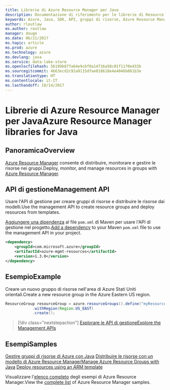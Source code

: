```yaml
---
title: Librerie di Azure Resource Manager per Java
description: Documentazione di riferimento per le librerie di Resource Manager per Java
keywords: Azure, Java, SDK, API, gruppi di risorse, Azure Resource Manager, Resource Manager
author: rloutlaw
ms.author: routlaw
manager: douge
ms.date: 06/21/2017
ms.topic: article
ms.prod: azure
ms.technology: azure
ms.devlang: java
ms.service: data-lake-store
ms.openlocfilehash: 56199b87fa64e9cbf0a14716a58c01f11f0e433b
ms.sourcegitcommit: 4b63ecd2c92a9115dfae018618e4e4046b061b3e
ms.translationtype: HT
ms.contentlocale: it-IT
ms.lasthandoff: 10/14/2017
---
```

# <a name="azure-resource-manager-libraries-for-java"></a><span data-ttu-id="c8a1b-104">Librerie di Azure Resource Manager per Java</span><span class="sxs-lookup"><span data-stu-id="c8a1b-104">Azure Resource Manager libraries for Java</span></span>

## <a name="overview"></a><span data-ttu-id="c8a1b-105">Panoramica</span><span class="sxs-lookup"><span data-stu-id="c8a1b-105">Overview</span></span>

<span data-ttu-id="c8a1b-106">[Azure Resource Manager](https://docs.microsoft.com/azure/azure-resource-manager/resource-group-overview) consente di distribuire, monitorare e gestire le risorse nei gruppi.</span><span class="sxs-lookup"><span data-stu-id="c8a1b-106">Deploy, monitor, and manage resources in groups with [Azure Resource Manager](https://docs.microsoft.com/azure/azure-resource-manager/resource-group-overview).</span></span>

## <a name="management-api"></a><span data-ttu-id="c8a1b-107">API di gestione</span><span class="sxs-lookup"><span data-stu-id="c8a1b-107">Management API</span></span>

<span data-ttu-id="c8a1b-108">Usare l'API di gestione per creare gruppi di risorse e distribuire le risorse dai modelli.</span><span class="sxs-lookup"><span data-stu-id="c8a1b-108">Use the management API to create resource groups and deploy resources from templates.</span></span>

<span data-ttu-id="c8a1b-109">[Aggiungere una dipendenza](https://maven.apache.org/guides/getting-started/index.html#How_do_I_use_external_dependencies) al file `pom.xml` di Maven per usare l'API di gestione nel progetto.</span><span class="sxs-lookup"><span data-stu-id="c8a1b-109">[Add a dependency](https://maven.apache.org/guides/getting-started/index.html#How_do_I_use_external_dependencies) to your Maven `pom.xml` file to use the management API in your project.</span></span>


```XML
<dependency>
    <groupId>com.microsoft.azure</groupId>
    <artifactId>azure-mgmt-resources</artifactId>
    <version>1.3.0</version>
</dependency>
```

## <a name="example"></a><span data-ttu-id="c8a1b-110">Esempio</span><span class="sxs-lookup"><span data-stu-id="c8a1b-110">Example</span></span>

<span data-ttu-id="c8a1b-111">Creare un nuovo gruppo di risorse nell'area di Azure Stati Uniti orientali.</span><span class="sxs-lookup"><span data-stu-id="c8a1b-111">Create a new resource group in the Azure Eastern US region.</span></span>

```java
ResourceGroup resourceGroup = azure.resourceGroups().define("myResourceGroup")
            .withRegion(Region.US_EAST)
            .create();
```

> [!div class="nextstepaction"]
> [<span data-ttu-id="c8a1b-112">Esplorare le API di gestione</span><span class="sxs-lookup"><span data-stu-id="c8a1b-112">Explore the Management APIs</span></span>](/java/api/overview/azure/resources/managementapi)

## <a name="samples"></a><span data-ttu-id="c8a1b-113">Esempi</span><span class="sxs-lookup"><span data-stu-id="c8a1b-113">Samples</span></span>

<span data-ttu-id="c8a1b-114">[Gestire gruppi di risorse di Azure con Java][1] 
[Distribuire le risorse con un modello di Azure Resource Manager][2]</span><span class="sxs-lookup"><span data-stu-id="c8a1b-114">[Manage Azure Resource Groups with Java][1] 
[Deploy resources using an ARM template][2]</span></span>

[1]: https://github.com/Azure-Samples/resources-java-manage-resource-group
[2]: https://github.com/Azure-Samples/resources-java-deploy-using-arm-template

<span data-ttu-id="c8a1b-115">Visualizzare l'[elenco completo](https://azure.microsoft.com/resources/samples/?platform=java&term=resource) degli esempi di Azure Resource Manager.</span><span class="sxs-lookup"><span data-stu-id="c8a1b-115">View the [complete list](https://azure.microsoft.com/resources/samples/?platform=java&term=resource) of Azure Resource Manager samples.</span></span>

